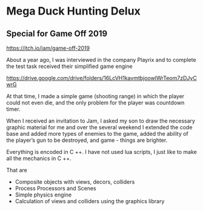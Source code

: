 # Mega Duck Hunting Delux
## Special for Game Off 2019 
https://itch.io/jam/game-off-2019

About a year ago, I was interviewed in the company Playrix and to complete the test task received their simplified game engine

https://drive.google.com/drive/folders/16LcVH1kavmtbjoowIWrTeom7zDJyCwrG

At that time, I made a simple game (shooting range) in which the player could not even die, and the only problem for the player was countdown timer.

When I received an invitation to Jam, I asked my son to draw the necessary graphic material for me and over the several weekend I extended the code base and added more types of enemies to the game, added the ability of the player’s gun to be destroyed, and game - things are brighter.

Everything is encoded in C ++. I have not used lua scripts, I just like to make all the mechanics in C ++.

That are

* Composite objects with views, decors, colliders
* Process Processors and Scenes
* Simple physics engine
* Calculation of views and colliders using the graphics library
